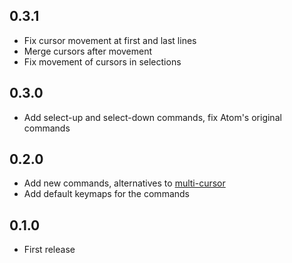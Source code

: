 ## 0.3.1
* Fix cursor movement at first and last lines
* Merge cursors after movement
* Fix movement of cursors in selections

## 0.3.0
* Add select-up and select-down commands, fix Atom's original commands

## 0.2.0
* Add new commands, alternatives to [multi-cursor](https://atom.io/packages/multi-cursor)
* Add default keymaps for the commands

## 0.1.0
* First release
